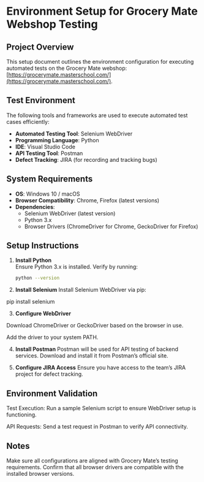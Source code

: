 # Environment Setup for Grocery Mate Webshop Testing

## Project Overview
This setup document outlines the environment configuration for executing automated tests on the Grocery Mate webshop: [https://grocerymate.masterschool.com/](https://grocerymate.masterschool.com/).

## Test Environment
The following tools and frameworks are used to execute automated test cases efficiently:

- **Automated Testing Tool**: Selenium WebDriver
- **Programming Language**: Python
- **IDE**: Visual Studio Code
- **API Testing Tool**: Postman
- **Defect Tracking**: JIRA (for recording and tracking bugs)

## System Requirements
- **OS**: Windows 10 / macOS
- **Browser Compatibility**: Chrome, Firefox (latest versions)
- **Dependencies**: 
  - Selenium WebDriver (latest version)
  - Python 3.x
  - Browser Drivers (ChromeDriver for Chrome, GeckoDriver for Firefox)
  
## Setup Instructions

1. **Install Python**  
   Ensure Python 3.x is installed. Verify by running:
   ```bash
   python --version

2. **Install Selenium**
  Install Selenium WebDriver via pip:

  pip install selenium


3. **Configure WebDriver**

  Download ChromeDriver or GeckoDriver based on the browser in use.

  Add the driver to your system PATH.


4. **Install Postman**
  Postman will be used for API testing of backend services. Download and install it from Postman’s official site.


5. **Configure JIRA Access**
  Ensure you have access to the team’s JIRA project for defect tracking.


## Environment Validation

  Test Execution: Run a sample Selenium script to ensure WebDriver setup is functioning.

  API Requests: Send a test request in Postman to verify API connectivity.


## Notes

  Make sure all configurations are aligned with Grocery Mate’s testing requirements. Confirm that all browser drivers are compatible with the installed browser versions.

